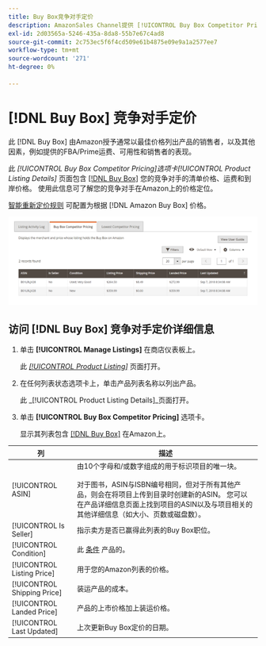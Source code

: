 ```yaml
---
title: Buy Box竞争对手定价
description: AmazonSales Channel提供 [!UICONTROL Buy Box Competitor Pricing] 选项卡，以帮助您了解竞争对手在Amazon上的价格定位。
exl-id: 2d03565a-5246-435a-8da8-55b7e67c4ad8
source-git-commit: 2c753ec5f6f4cd509e61b4875e09e9a1a2577ee7
workflow-type: tm+mt
source-wordcount: '271'
ht-degree: 0%

---
```


# [!DNL Buy Box] 竞争对手定价

此 [!DNL Buy Box] 由Amazon授予通常以最佳价格列出产品的销售者，以及其他因素，例如提供的FBA/Prime运费、可用性和销售者的表现。

此 _[!UICONTROL Buy Box Competitor Pricing]_选项卡_[!UICONTROL Product Listing Details]_ 页面包含 [[!DNL Buy Box]](./buy-box-competitor-pricing.md) 您的竞争对手的清单价格、运费和到岸价格。 使用此信息可了解您的竞争对手在Amazon上的价格定位。

[智能重新定价规则](./intelligent-repricing-rules.md) 可配置为根据 [!DNL Amazon Buy Box] 价格。

![Buy Box竞争对手定价详细信息](assets/amazon-listing-details-buy-box.png)

## 访问 [!DNL Buy Box] 竞争对手定价详细信息

1. 单击 **[!UICONTROL Manage Listings]** 在商店仪表板上。

   此 [_[!UICONTROL Product Listing]_](./managing-product-listings.md) 页面打开。

1. 在任何列表状态选项卡上，单击产品列表名称以列出产品。

   此 _[!UICONTROL Product Listing Details]_页面打开。

1. 单击 **[!UICONTROL Buy Box Competitor Pricing]** 选项卡。

   显示其列表包含 [[!DNL Buy Box]](./buy-box-competitor-pricing.md) 在Amazon上。

| 列 | 描述 |
|--- |--- |
| [!UICONTROL ASIN] | 由10个字母和/或数字组成的用于标识项目的唯一块。<br><br>对于图书，ASIN与ISBN编号相同，但对于所有其他产品，则会在将项目上传到目录时创建新的ASIN。 您可以在产品详细信息页面上找到项目的ASIN以及与项目相关的其他详细信息（如大小、页数或磁盘数）。 |
| [!UICONTROL Is Seller] | 指示卖方是否已赢得此列表的Buy Box职位。 |
| [!UICONTROL Condition] | 此 [条件](./product-listing-condition.md) 产品的。 |
| [!UICONTROL Listing Price] | 用于您的Amazon列表的价格。 |
| [!UICONTROL Shipping Price] | 装运产品的成本。 |
| [!UICONTROL Landed Price] | 产品的上市价格加上装运价格。 |
| [!UICONTROL Last Updated] | 上次更新Buy Box定价的日期。 |
